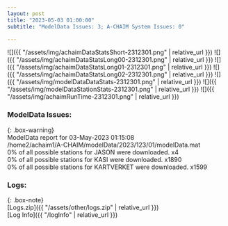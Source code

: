 ```yaml
---
layout: post
title: "2023-05-03 01:00:00"
subtitle: "ModelData Issues: 3; A-CHAIM System Issues: 0"

---
```


![]({{ "/assets/img/achaimDataStatsShort-2312301.png" | relative_url }})
![]({{ "/assets/img/achaimDataStatsLong00-2312301.png" | relative_url }})
![]({{ "/assets/img/achaimDataStatsLong01-2312301.png" | relative_url }})
![]({{ "/assets/img/achaimDataStatsLong02-2312301.png" | relative_url }})
![]({{ "/assets/img/modelDataDataStats-2312301.png" | relative_url }})
![]({{ "/assets/img/modelDataStationStats-2312301.png" | relative_url }})
![]({{ "/assets/img/achaimRunTime-2312301.png" | relative_url }})


### ModelData Issues:  
  
{: .box-warning}  
 ModelData report for 03-May-2023 01:15:08   
 /home2/achaim1/A-CHAIM/modelData/2023/123/01/modelData.mat   
 0% of all possible stations for JASON were downloaded. x4   
 0% of all possible stations for KASI were downloaded. x1890   
 0% of all possible stations for KARTVERKET were downloaded. x1599   
  


### Logs:  
  
{: .box-note}  
[Logs.zip]({{ "/assets/other/logs.zip" | relative_url }})  
[Log Info]({{ "/logInfo" | relative_url }})  
